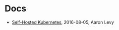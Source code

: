 # Docs
* [Self-Hosted Kubernetes](https://www.youtube.com/watch?v=tXyV3IQ8-0k), 2016-08-05, Aaron Levy

